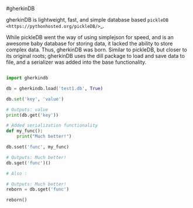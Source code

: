 #gherkinDB

gherkinDB is lightweight, fast, and simple database based `pickleDB <https://pythonhosted.org/pickleDB/>`_. 

While pickleDB went the way of using simplejson for speed, and is an awesome baby database for storing 
data, it lacked the ability to store complex data. Thus, gherkinDB was born. Similar to pickleDB, but closer
to its original roots; gherkinDB uses the dill package to load and save data to file, and a serializer was 
added into the base functionality. 


```python

import gherkindb

db = gherkindb.load('test1.db', True)

db.set('key', 'value')

# Outputs: value
print(db.get('key'))

# Added serialization functionality
def my_func():
    print("Much better!")

db.sset('func', my_func)

# Outputs: Much better!
db.sget('func')()

# Also :

# Outputs: Much better!
reborn = db.sget('func')

reborn()

```

